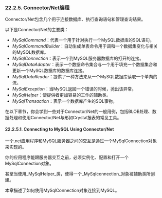 ### 22.2.5. Connector/Net编程

Connector/Net包含几个用于连接数据库、执行查询语句和管理查询结果。

以下是Connector/Net的主要类： 
 
* _MySqlCommand_：代表一个用于针对执行一个MySQL数据库的SQL语句。
* _MySqlCommandBuilder_：自动生成单表命令用于调和一个数据集变化与相关的MySQL数据库。
* _MySqlConnection_：表示一个到MySQL服务器数据库的打开的连接。
* _MySqlDataAdapter_：表示一个数据命令集合与一个用于填充一个数据集合和更新一个MySQL数据库的数据库连接。
* _MySqlDataReader_：提供了一种方法来从一个MySQL数据库读取一个单向的流。
* _MySqlException_：当MySQL返回一个错误的时候，抛出该异常。
* _MySqlHelper_：使提供者更加容易的工作的辅助类。
* _MySqlTransaction_：表示一个数据库产生的SQL事物。

在以下章节，你会学到一些对于Connector/Net的一般用例，包括BLOB处理、数据处理和使用Connector/Net与形如Crystal报表的常见工具。

#### 22.2.5.1. Connecting to MySQL Using Connector/Net

一个.net应用程序和MySQL服务器之间的交互是通过一个MySqlConnection对象来实现的。

你的应用程序能跟服务器交互之前，必须实例化、配置和打开一个MySqlConnection对象。

甚至当使用_MySqlHelper_类，使得一个_MySqlconnection_对象被辅助类所创建。

本章描述了如何使用MySqlConnection对象连接到MySQL。